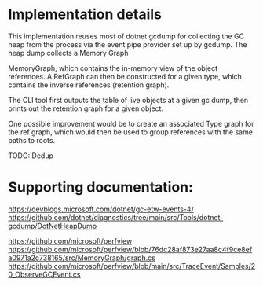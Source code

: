 ﻿# Implementation details

This implementation reuses most of dotnet gcdump for collecting the GC heap from the process
via the event pipe provider set up by gcdump. The heap dump collects a Memory Graph

 MemoryGraph, which contains the in-memory view of the object references. A RefGraph
can then be constructed for a given type, which contains the inverse references (retention graph).

The CLI tool first outputs the table of live objects at a given gc dump, then prints out the retention graph
for a given object.

One possible improvement would be to create an associated Type graph for the ref graph, which would
then be used to group references with the same paths to roots.



TODO: Dedup

# Supporting documentation:

https://devblogs.microsoft.com/dotnet/gc-etw-events-4/
https://github.com/dotnet/diagnostics/tree/main/src/Tools/dotnet-gcdump/DotNetHeapDump

https://github.com/microsoft/perfview
https://github.com/microsoft/perfview/blob/76dc28af873e27aa8c4f9ce8efa0971a2c738165/src/MemoryGraph/graph.cs
https://github.com/microsoft/perfview/blob/main/src/TraceEvent/Samples/20_ObserveGCEvent.cs

